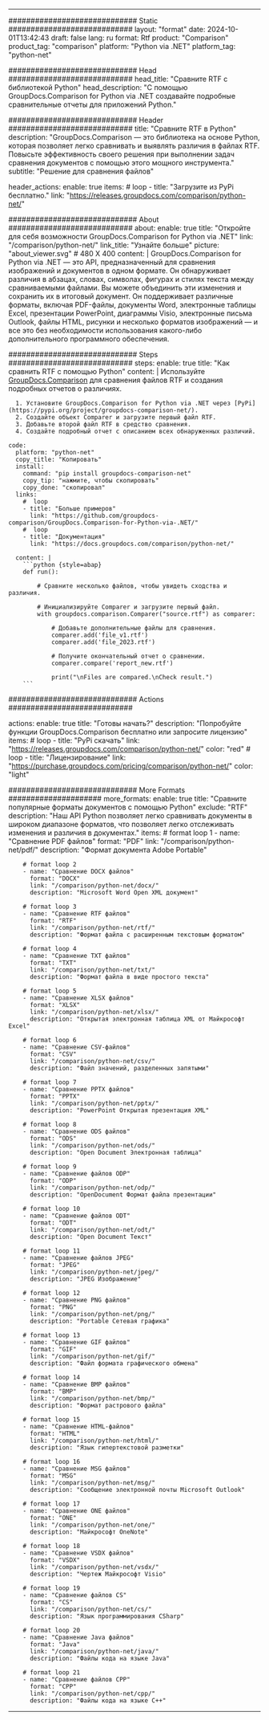 
---
############################# Static ############################
layout: "format"
date:  2024-10-01T13:42:43
draft: false
lang: ru
format: Rtf
product: "Comparison"
product_tag: "comparison"
platform: "Python via .NET"
platform_tag: "python-net"

############################# Head ############################
head_title: "Сравните RTF с библиотекой Python"
head_description: "С помощью GroupDocs.Comparison for Python via .NET создавайте подробные сравнительные отчеты для приложений Python."

############################# Header ############################
title: "Сравните RTF в Python" 
description: "GroupDocs.Comparison — это библиотека на основе Python, которая позволяет легко сравнивать и выявлять различия в файлах RTF. Повысьте эффективность своего решения при выполнении задач сравнения документов с помощью этого мощного инструмента."
subtitle: "Решение для сравнения файлов" 

header_actions:
  enable: true
  items:
    #  loop
    - title: "Загрузите из PyPi бесплатно."
      link: "https://releases.groupdocs.com/comparison/python-net/"
      
############################# About ############################
about:
    enable: true
    title: "Откройте для себя возможности GroupDocs.Comparison for Python via .NET"
    link: "/comparison/python-net/"
    link_title: "Узнайте больше"
    picture: "about_viewer.svg" # 480 X 400
    content: |
       GroupDocs.Comparison for Python via .NET — это API, предназначенный для сравнения изображений и документов в одном формате. Он обнаруживает различия в абзацах, словах, символах, фигурах и стилях текста между сравниваемыми файлами. Вы можете объединить эти изменения и сохранить их в итоговый документ. Он поддерживает различные форматы, включая PDF-файлы, документы Word, электронные таблицы Excel, презентации PowerPoint, диаграммы Visio, электронные письма Outlook, файлы HTML, рисунки и несколько форматов изображений — и все это без необходимости использования какого-либо дополнительного программного обеспечения.

############################# Steps ############################
steps:
    enable: true
    title: "Как сравнить RTF с помощью Python"
    content: |
      Используйте [GroupDocs.Comparison](https://products.groupdocs.com/comparison/python-net/) для сравнения файлов RTF и создания подробных отчетов о различиях.
      
      1. Установите GroupDocs.Comparison for Python via .NET через [PyPi](https://pypi.org/project/groupdocs-comparison-net/).
      2. Создайте объект Comparer и загрузите первый файл RTF.
      3. Добавьте второй файл RTF в средство сравнения.
      4. Создайте подробный отчет с описанием всех обнаруженных различий.
   
    code:
      platform: "python-net"
      copy_title: "Копировать"
      install:
        command: "pip install groupdocs-comparison-net"
        copy_tip: "нажмите, чтобы скопировать"
        copy_done: "скопировал"
      links:
        #  loop
        - title: "Больше примеров"
          link: "https://github.com/groupdocs-comparison/GroupDocs.Comparison-for-Python-via-.NET/"
        #  loop
        - title: "Документация"
          link: "https://docs.groupdocs.com/comparison/python-net/"
          
      content: |
        ```python {style=abap}
        def run():

            # Сравните несколько файлов, чтобы увидеть сходства и различия.

            # Инициализируйте Comparer и загрузите первый файл.
            with groupdocs.comparison.Comparer("source.rtf") as comparer:

                # Добавьте дополнительные файлы для сравнения.
                comparer.add('file_v1.rtf')
                comparer.add('file_2023.rtf')

                # Получите окончательный отчет о сравнении.
                comparer.compare('report_new.rtf')

                print("\nFiles are compared.\nCheck result.")
        ```            

############################# Actions ############################

actions:
  enable: true
  title: "Готовы начать?"
  description: "Попробуйте функции GroupDocs.Comparison бесплатно или запросите лицензию"
  items:
    #  loop
    - title: "PyPi скачать"
      link: "https://releases.groupdocs.com/comparison/python-net/"
      color: "red"
        #  loop
    - title: "Лицензирование"
      link: "https://purchase.groupdocs.com/pricing/comparison/python-net/"
      color: "light"


############################# More Formats #####################
more_formats:
    enable: true
    title: "Сравните популярные форматы документов с помощью Python"
    exclude: "RTF"
    description: "Наш API Python позволяет легко сравнивать документы в широком диапазоне форматов, что позволяет легко отслеживать изменения и различия в документах."
    items: 
        # format loop 1
        - name: "Сравнение PDF файлов"
          format: "PDF"
          link: "/comparison/python-net/pdf/"
          description: "Формат документа Adobe Portable"

        # format loop 2
        - name: "Сравнение DOCX файлов"
          format: "DOCX"
          link: "/comparison/python-net/docx/"
          description: "Microsoft Word Open XML документ"

        # format loop 3
        - name: "Сравнение RTF файлов"
          format: "RTF"
          link: "/comparison/python-net/rtf/"
          description: "Формат файла с расширенным текстовым форматом"

        # format loop 4
        - name: "Сравнение TXT файлов"
          format: "TXT"
          link: "/comparison/python-net/txt/"
          description: "Формат файла в виде простого текста"

        # format loop 5
        - name: "Сравнение XLSX файлов"
          format: "XLSX"
          link: "/comparison/python-net/xlsx/"
          description: "Открытая электронная таблица XML от Майкрософт Excel"

        # format loop 6
        - name: "Сравнение CSV-файлов"
          format: "CSV"
          link: "/comparison/python-net/csv/"
          description: "Файл значений, разделенных запятыми"

        # format loop 7
        - name: "Сравнение PPTX файлов"
          format: "PPTX"
          link: "/comparison/python-net/pptx/"
          description: "PowerPoint Открытая презентация XML"

        # format loop 8
        - name: "Сравнение ODS файлов"
          format: "ODS"
          link: "/comparison/python-net/ods/"
          description: "Open Document Электронная таблица"

        # format loop 9
        - name: "Сравнение файлов ODP"
          format: "ODP"
          link: "/comparison/python-net/odp/"
          description: "OpenDocument Формат файла презентации"

        # format loop 10
        - name: "Сравнение файлов ODT"
          format: "ODT"
          link: "/comparison/python-net/odt/"
          description: "Open Document Текст"

        # format loop 11
        - name: "Сравнение файлов JPEG"
          format: "JPEG"
          link: "/comparison/python-net/jpeg/"
          description: "JPEG Изображение"

        # format loop 12
        - name: "Сравнение PNG файлов"
          format: "PNG"
          link: "/comparison/python-net/png/"
          description: "Portable Сетевая графика"

        # format loop 13
        - name: "Сравнение GIF файлов"
          format: "GIF"
          link: "/comparison/python-net/gif/"
          description: "Файл формата графического обмена"

        # format loop 14
        - name: "Сравнение BMP файлов"
          format: "BMP"
          link: "/comparison/python-net/bmp/"
          description: "Формат растрового файла"

        # format loop 15
        - name: "Сравнение HTML-файлов"
          format: "HTML"
          link: "/comparison/python-net/html/"
          description: "Язык гипертекстовой разметки"

        # format loop 16
        - name: "Сравнение MSG файлов"
          format: "MSG"
          link: "/comparison/python-net/msg/"
          description: "Сообщение электронной почты Microsoft Outlook"

        # format loop 17
        - name: "Сравнение ONE файлов"
          format: "ONE"
          link: "/comparison/python-net/one/"
          description: "Майкрософт OneNote"

        # format loop 18
        - name: "Сравнение VSDX файлов"
          format: "VSDX"
          link: "/comparison/python-net/vsdx/"
          description: "Чертеж Майкрософт Visio"

        # format loop 19
        - name: "Сравнение файлов CS"
          format: "CS"
          link: "/comparison/python-net/cs/"
          description: "Язык программирования CSharp"

        # format loop 20
        - name: "Сравнение Java файлов"
          format: "Java"
          link: "/comparison/python-net/java/"
          description: "Файлы кода на языке Java"
          
        # format loop 21
        - name: "Сравнение файлов CPP"
          format: "CPP"
          link: "/comparison/python-net/cpp/"
          description: "Файлы кода на языке C++"
---